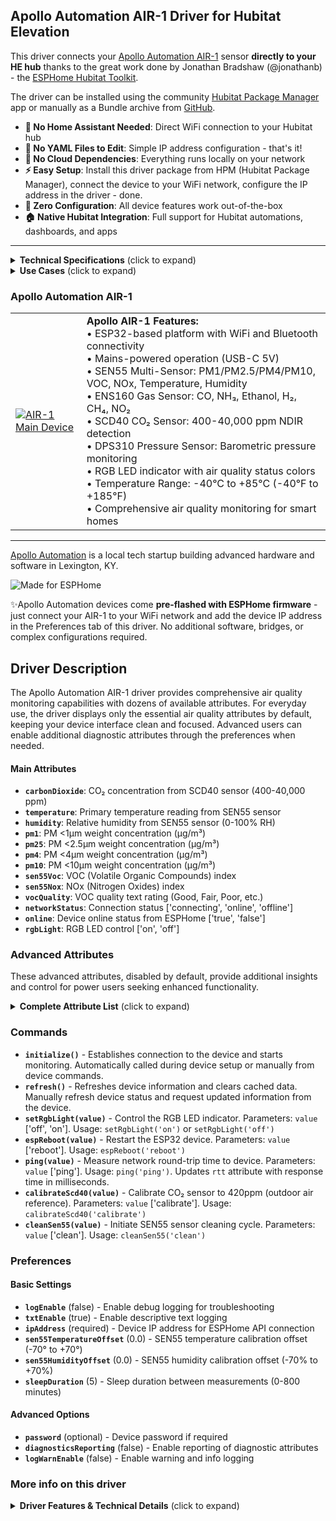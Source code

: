 ## Apollo Automation AIR-1 Driver for Hubitat Elevation

This driver connects your [Apollo Automation AIR-1](https://geni.us/apollo-air-1) sensor **directly to your HE hub** thanks to the great work done by Jonathan Bradshaw (@jonathanb) - the [ESPHome Hubitat Toolkit](https://github.com/bradsjm/hubitat-public/tree/main/ESPHome).

The driver can be installed using the community [Hubitat Package Manager](https://community.hubitat.com/t/release-hubitat-package-manager-hpm-hubitatcommunity/94471/1) app or manually as a Bundle archive from [GitHub](https://github.com/kkossev/Hubitat-ESPHome-Apollo).

- **🚫 No Home Assistant Needed**: Direct WiFi connection to your Hubitat hub
- **🚫 No YAML Files to Edit**: Simple IP address configuration - that's it!
- **🚫 No Cloud Dependencies**: Everything runs locally on your network
- **⚡ Easy Setup**: Install this driver package from HPM (Hubitat Package Manager), connect the device to your WiFi network, configure the IP address in the driver - done.
- **🔧 Zero Configuration**: All device features work out-of-the-box
- **🏠 Native Hubitat Integration**: Full support for Hubitat automations, dashboards, and apps


------

<details>
<summary><b>Technical Specifications</b> (click to expand)</summary>

- **Microcontroller**: ESP32 with WiFi and Bluetooth
- **Power**: USB-C 5V (mains powered)
- **Air Quality Sensors**: SEN55 multi-sensor (PM, VOC, NOx, T, RH)
- **Gas Sensors**: ENS160 (CO, NH₃, C₂H₅OH, H₂, CH₄, NO₂)
- **CO₂ Sensor**: SCD40 NDIR sensor (400-40,000 ppm)
- **Pressure Sensor**: DPS310 (300-1200 hPa)
- **Particulate Matter**: PM1, PM2.5, PM4, PM10 detection
- **VOC Detection**: Volatile Organic Compounds index
- **NOx Detection**: Nitrogen Oxides index
- **Operating Range**: -40°C to +85°C (-40°F to +185°F)
- **Connectivity**: WiFi 802.11 b/g/n, Bluetooth 4.2
- **Dimensions**: Compact desktop air quality monitor
- **Mounting**: Desktop stand with optional wall mount
</details>


<details>
<summary><b>Use Cases</b> (click to expand)</summary>

The Apollo Automation AIR-1 is ideal for:

- **Indoor Air Quality Monitoring**: Comprehensive air quality assessment for homes and offices
- **HVAC Optimization**: Monitor air quality to control ventilation and filtration systems
- **Health Monitoring**: Track pollutants and allergens for respiratory health
- **Smart Home Automation**: Automate air purifiers, fans, and windows based on air quality
- **Office Environment**: Monitor CO₂ levels and air quality in workspaces
- **Kitchen Monitoring**: Detect cooking fumes and gas levels
- **Allergen Detection**: Monitor particulate matter and VOCs that affect allergies
- **Energy Efficiency**: Optimize HVAC operation based on actual air quality needs
- **Sleep Quality**: Monitor bedroom air quality for optimal sleep environment

</details>


### Apollo Automation AIR-1

|               |                 |
|---------------|-----------------|
| [![AIR-1 Main Device](https://apolloautomation.com/cdn/shop/files/AIR-1_Hero.png?v=1742996496&width=960)](https://geni.us/apollo-air-1) | **Apollo AIR-1 Features:**<br/>• ESP32-based platform with WiFi and Bluetooth connectivity<br/>• Mains-powered operation (USB-C 5V)<br/>• SEN55 Multi-Sensor: PM1/PM2.5/PM4/PM10, VOC, NOx, Temperature, Humidity<br/>• ENS160 Gas Sensor: CO, NH₃, Ethanol, H₂, CH₄, NO₂<br/>• SCD40 CO₂ Sensor: 400-40,000 ppm NDIR detection<br/>• DPS310 Pressure Sensor: Barometric pressure monitoring<br/>• RGB LED indicator with air quality status colors<br/>• Temperature Range: -40°C to +85°C (-40°F to +185°F)<br/>• Comprehensive air quality monitoring for smart homes |

-----

[Apollo Automation](https://apolloautomation.com/) is a local tech startup building advanced hardware and software in Lexington, KY. 

![Made for ESPHome](https://esphome.io/_images/made-for-esphome-black-on-white.svg)

✨Apollo Automation devices come **pre-flashed with ESPHome firmware** - just connect your AIR-1 to your WiFi network and add the device IP address in the Preferences tab of this driver. No additional software, bridges, or complex configurations required.

## Driver Description

The Apollo Automation AIR-1 driver provides comprehensive air quality monitoring capabilities with dozens of available attributes. For everyday use, the driver displays only the essential air quality attributes by default, keeping your device interface clean and focused. Advanced users can enable additional diagnostic attributes through the preferences when needed.

#### Main Attributes
- **`carbonDioxide`**: CO₂ concentration from SCD40 sensor (400-40,000 ppm)
- **`temperature`**: Primary temperature reading from SEN55 sensor
- **`humidity`**: Relative humidity from SEN55 sensor (0-100% RH)
- **`pm1`**: PM <1µm weight concentration (µg/m³)
- **`pm25`**: PM <2.5µm weight concentration (µg/m³)
- **`pm4`**: PM <4µm weight concentration (µg/m³)
- **`pm10`**: PM <10µm weight concentration (µg/m³)
- **`sen55Voc`**: VOC (Volatile Organic Compounds) index
- **`sen55Nox`**: NOx (Nitrogen Oxides) index
- **`vocQuality`**: VOC quality text rating (Good, Fair, Poor, etc.)
- **`networkStatus`**: Connection status ['connecting', 'online', 'offline']
- **`online`**: Device online status from ESPHome ['true', 'false']
- **`rgbLight`**: RGB LED control ['on', 'off']

### Advanced Attributes
These advanced attributes, disabled by default, provide additional insights and control for power users seeking enhanced functionality.

<details>
<summary><b>Complete Attribute List</b> (click to expand)</summary>

| Attribute | Type | Description |
|-----------|------|-------------|
| `carbonDioxide` | number | CO₂ concentration (ppm) from SCD40 sensor |
| `temperature` | number | Primary temperature reading (°C/°F) |
| `humidity` | number | Relative humidity percentage |
| `pm1` | number | PM <1µm weight concentration (µg/m³) |
| `pm25` | number | PM <2.5µm weight concentration (µg/m³) |
| `pm4` | number | PM <4µm weight concentration (µg/m³) |
| `pm10` | number | PM <10µm weight concentration (µg/m³) |
| `sen55Voc` | number | SEN55 VOC index |
| `sen55Nox` | number | SEN55 NOx index |
| `vocQuality` | string | VOC quality text rating |
| `networkStatus` | enum | Device connection status |
| `online` | enum | Device online status from ESPHome |
| `rgbLight` | enum | RGB LED control |
| `rtt` | number | Round-trip time measurement (ms) |
| `ammonia` | number | Ammonia (NH₃) gas concentration |
| `carbonMonoxide` | number | Carbon Monoxide (CO) gas concentration |
| `ethanol` | number | Ethanol (C₂H₅OH) gas concentration |
| `hydrogen` | number | Hydrogen (H₂) gas concentration |
| `methane` | number | Methane (CH₄) gas concentration |
| `nitrogenDioxide` | number | Nitrogen Dioxide (NO₂) gas concentration |
| `sen55Temperature` | number | SEN55 sensor temperature |
| `sen55Humidity` | number | SEN55 sensor humidity |
| `sen55TemperatureOffset` | number | SEN55 temperature calibration offset |
| `sen55HumidityOffset` | number | SEN55 humidity calibration offset |
| `dps310Pressure` | number | DPS310 barometric pressure sensor |
| `pm03To1` | number | PM 0.3 to 1 µm concentration |
| `pm1To25` | number | PM 1 to 2.5 µm concentration |
| `pm25To4` | number | PM 2.5 to 4 µm concentration |
| `pm4To10` | number | PM 4 to 10 µm concentration |
| `espTemperature` | number | ESP32 chip temperature |
| `uptime` | string | Device uptime since last restart |
| `rssi` | number | WiFi signal strength (dBm) |
| `preventSleep` | enum | Sleep prevention control |
| `sleepDuration` | number | Sleep duration in minutes |

</details>

### Commands

- **`initialize()`** - Establishes connection to the device and starts monitoring. Automatically called during device setup or manually from device commands.
- **`refresh()`** - Refreshes device information and clears cached data. Manually refresh device status and request updated information from the device.
- **`setRgbLight(value)`** - Control the RGB LED indicator. Parameters: `value` ['off', 'on']. Usage: `setRgbLight('on')` or `setRgbLight('off')`
- **`espReboot(value)`** - Restart the ESP32 device. Parameters: `value` ['reboot']. Usage: `espReboot('reboot')`
- **`ping(value)`** - Measure network round-trip time to device. Parameters: `value` ['ping']. Usage: `ping('ping')`. Updates `rtt` attribute with response time in milliseconds.
- **`calibrateScd40(value)`** - Calibrate CO₂ sensor to 420ppm (outdoor air reference). Parameters: `value` ['calibrate']. Usage: `calibrateScd40('calibrate')`
- **`cleanSen55(value)`** - Initiate SEN55 sensor cleaning cycle. Parameters: `value` ['clean']. Usage: `cleanSen55('clean')`

### Preferences

#### Basic Settings
- **`logEnable`** (false) - Enable debug logging for troubleshooting
- **`txtEnable`** (true) - Enable descriptive text logging  
- **`ipAddress`** (required) - Device IP address for ESPHome API connection
- **`sen55TemperatureOffset`** (0.0) - SEN55 temperature calibration offset (-70° to +70°)
- **`sen55HumidityOffset`** (0.0) - SEN55 humidity calibration offset (-70% to +70%)
- **`sleepDuration`** (5) - Sleep duration between measurements (0-800 minutes)

#### Advanced Options
- **`password`** (optional) - Device password if required
- **`diagnosticsReporting`** (false) - Enable reporting of diagnostic attributes
- **`logWarnEnable`** (false) - Enable warning and info logging

### More info on this driver

<details>
<summary><b>Driver Features & Technical Details</b> (click to expand)</summary>

The driver uses an intelligent entity management system that:

- **Automatically discovers** all available ESPHome entities
- **Maps entities** to appropriate Hubitat attributes
- **Handles missing entities** gracefully (device variants may not have all sensors)
- **Provides diagnostic control** - technical attributes can be hidden from main device view
- **Supports calibration** - offset values sync between Hubitat preferences and ESPHome
- **Common Library Integration** - leverages the Apollo Common Library for shared functionality across all Apollo device drivers, ensuring consistent behavior and simplified maintenance

### Air Quality Monitoring

The driver provides comprehensive air quality monitoring:

- **Multi-Sensor Integration**: Combines particulate matter, gas, CO₂, and environmental sensors
- **Automatic Unit Conversion**: Converts between Celsius and Fahrenheit based on hub settings
- **Calibration Support**: Individual offset adjustments for temperature and humidity sensors
- **Real-time Monitoring**: Continuous monitoring with configurable sleep intervals

### Environmental Monitoring

For complete indoor air quality tracking:

- **Particulate Matter**: PM1, PM2.5, PM4, PM10 concentration monitoring
- **Gas Detection**: Six different gas sensors (CO, NH₃, C₂H₅OH, H₂, CH₄, NO₂)
- **Air Quality Indices**: VOC and NOx indices with quality ratings
- **Environmental Conditions**: Temperature, humidity, and barometric pressure
- **Visual Indicators**: RGB LED for air quality status notifications

### Sensor Calibration

For accurate readings and optimal performance:

- **CO₂ Calibration**: Manual calibration to 420ppm outdoor air reference
- **Temperature Offset**: Adjustable temperature calibration for SEN55 sensor
- **Humidity Offset**: Adjustable humidity calibration for SEN55 sensor
- **Sensor Cleaning**: Automated SEN55 cleaning cycle for maintenance
- **Factory Reset**: Complete device reset capability

### Network Monitoring

- **Connection Status**: Real-time online/offline status
- **Signal Strength**: WiFi RSSI monitoring
- **Round-Trip Time**: Measure network latency with ping command
- **Enhanced Status**: Improved online/offline detection
- **Automatic Reconnection**: Built-in ESPHome API reconnection logic

### Diagnostic Features

When diagnostic reporting is enabled:

- **ESP32 Monitoring**: Internal chip temperature and performance
- **Uptime Tracking**: Device restart and reliability monitoring
- **Network Diagnostics**: Round-trip time monitoring and connection quality
- **Enhanced Status Reporting**: Improved online/offline detection and reporting
- **Configuration Access**: View advanced device settings
- **Calibration Values**: View all sensor offset parameters
- **Raw Sensor Data**: Access to detailed particulate matter size distributions

### Air Quality Automation

The device supports comprehensive air quality automation:

- **HVAC Control**: Automate ventilation based on CO₂ and air quality
- **Air Purifier Control**: Trigger air purifiers based on particulate matter levels
- **Window/Fan Control**: Automate natural ventilation based on indoor vs outdoor conditions
- **Health Alerts**: Notifications for poor air quality conditions
- **Energy Optimization**: Smart HVAC operation based on actual air quality needs
- **Visual Status**: RGB LED indicates current air quality status

</details>
